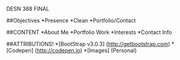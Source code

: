 DESN 368 FINAL 

##Objectives
*Presence
*Clean
*Portfolio/Contact


##CONTENT
*About Me
*Portfolio Work
*Interests
*Contact Info 

##ATTRIBUTIONS!
*[BootStrap v3.0.3] (http://getbootstrap.com)
*[Codepen] (http://codepen.io)
*[Images] (Personal)

